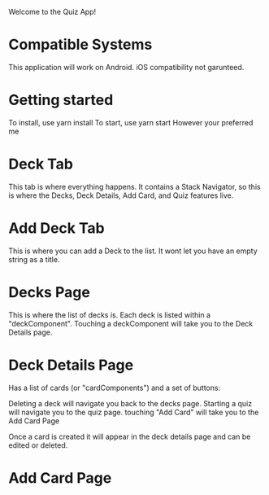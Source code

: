 Welcome to the Quiz App!

# Compatible Systems #
This application will work on Android. iOS compatibility not garunteed.

# Getting started #
To install, use yarn install
To start, use yarn start
However your preferred me

# Deck Tab #
This tab is where everything happens. It contains a Stack Navigator, so this is where the Decks, Deck Details, Add Card, and Quiz features live.

# Add Deck Tab #
This is where you can add a Deck to the list. It wont let you have an empty string as a title.

# Decks Page #
This is where the list of decks is. Each deck is listed within a "deckComponent". 
Touching a deckComponent will take you to the Deck Details page.

# Deck Details Page #
Has a list of cards (or "cardComponents") and a set of buttons:

Deleting a deck will navigate you back to the decks page.
Starting a quiz will navigate you to the quiz page.
touching "Add Card" will take you to the Add Card Page

Once a card is created it will appear in the deck details page and can be edited or deleted.

# Add Card Page #